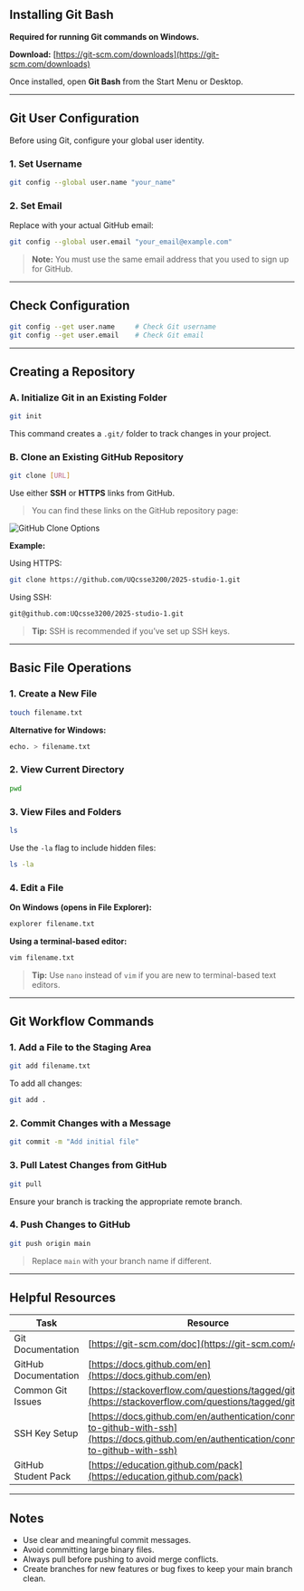 ## Installing Git Bash

**Required for running Git commands on Windows.**

**Download:** [https://git-scm.com/downloads](https://git-scm.com/downloads)

Once installed, open **Git Bash** from the Start Menu or Desktop.

---

## Git User Configuration

Before using Git, configure your global user identity.

### 1. Set Username

```bash
git config --global user.name "your_name"
```

### 2. Set Email

Replace with your actual GitHub email:

```bash
git config --global user.email "your_email@example.com"
```

> **Note:** You must use the same email address that you used to sign up for GitHub.

---

## Check Configuration

```bash
git config --get user.name     # Check Git username
git config --get user.email    # Check Git email
```

---

## Creating a Repository

### A. Initialize Git in an Existing Folder

```bash
git init
```

This command creates a `.git/` folder to track changes in your project.

### B. Clone an Existing GitHub Repository

```bash
git clone [URL]
```

Use either **SSH** or **HTTPS** links from GitHub.

> You can find these links on the GitHub repository page:

![GitHub Clone Options](https://github.com/user-attachments/assets/0b855405-88dc-456e-9fcc-6de46fc9c9eb)

**Example:**

Using HTTPS:

```bash
git clone https://github.com/UQcsse3200/2025-studio-1.git
```

Using SSH:

```bash
git@github.com:UQcsse3200/2025-studio-1.git
```

> **Tip:** SSH is recommended if you’ve set up SSH keys.

---

## Basic File Operations

### 1. Create a New File

```bash
touch filename.txt
```

**Alternative for Windows:**

```bash
echo. > filename.txt
```

### 2. View Current Directory

```bash
pwd
```

### 3. View Files and Folders

```bash
ls
```

Use the `-la` flag to include hidden files:

```bash
ls -la
```

### 4. Edit a File

**On Windows (opens in File Explorer):**

```bash
explorer filename.txt
```

**Using a terminal-based editor:**

```bash
vim filename.txt
```

> **Tip:** Use `nano` instead of `vim` if you are new to terminal-based text editors.

---

## Git Workflow Commands

### 1. Add a File to the Staging Area

```bash
git add filename.txt
```

To add all changes:

```bash
git add .
```

### 2. Commit Changes with a Message

```bash
git commit -m "Add initial file"
```

### 3. Pull Latest Changes from GitHub

```bash
git pull
```

Ensure your branch is tracking the appropriate remote branch.

### 4. Push Changes to GitHub

```bash
git push origin main
```

> Replace `main` with your branch name if different.

---

## Helpful Resources

| Task                 | Resource                                                                                                                                           |
| -------------------- | -------------------------------------------------------------------------------------------------------------------------------------------------- |
| Git Documentation    | [https://git-scm.com/doc](https://git-scm.com/doc)                                                                                                 |
| GitHub Documentation | [https://docs.github.com/en](https://docs.github.com/en)                                                                                           |
| Common Git Issues    | [https://stackoverflow.com/questions/tagged/git](https://stackoverflow.com/questions/tagged/git)                                                   |
| SSH Key Setup        | [https://docs.github.com/en/authentication/connecting-to-github-with-ssh](https://docs.github.com/en/authentication/connecting-to-github-with-ssh) |
| GitHub Student Pack  | [https://education.github.com/pack](https://education.github.com/pack)                                                                             |

---

## Notes

* Use clear and meaningful commit messages.
* Avoid committing large binary files.
* Always pull before pushing to avoid merge conflicts.
* Create branches for new features or bug fixes to keep your main branch clean.
